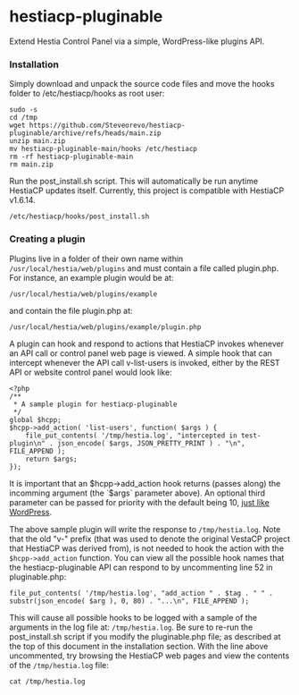 # hestiacp-pluginable
Extend Hestia Control Panel via a simple, WordPress-like plugins API.

### Installation
Simply download and unpack the source code files and move the hooks folder to /etc/hestiacp/hooks as root user:

```
sudo -s
cd /tmp
wget https://github.com/Steveorevo/hestiacp-pluginable/archive/refs/heads/main.zip
unzip main.zip
mv hestiacp-pluginable-main/hooks /etc/hestiacp
rm -rf hestiacp-pluginable-main
rm main.zip
```

Run the post_install.sh script. This will automatically be run anytime HestiaCP updates itself. Currently, this project is compatible with HestiaCP v1.6.14.

```
/etc/hestiacp/hooks/post_install.sh
```

### Creating a plugin
Plugins live in a folder of their own name within `/usr/local/hestia/web/plugins` and must contain a file called plugin.php. For instance, an example plugin would be at:

```
/usr/local/hestia/web/plugins/example
```
and contain the file plugin.php at:
```
/usr/local/hestia/web/plugins/example/plugin.php
```

A plugin can hook and respond to actions that HestiaCP invokes whenever an API call or control panel web page is viewed. A simple hook that can intercept whenever the API call v-list-users is invoked, either by the REST API or website control panel would look like:

```
<?php
/**
 * A sample plugin for hestiacp-pluginable 
 */
global $hcpp;
$hcpp->add_action( 'list-users', function( $args ) {
    file_put_contents( '/tmp/hestia.log', "intercepted in test-plugin\n" . json_encode( $args, JSON_PRETTY_PRINT ) . "\n", FILE_APPEND );
    return $args;
});
```

It is important that an $hcpp->add_action hook returns (passes along) the incomming argument (the `$args` parameter above). An optional third parameter can be passed for priority with the default being 10, [just like WordPress](https://developer.wordpress.org/reference/functions/add_action/).

The above sample plugin will write the response to `/tmp/hestia.log`. Note that the old "v-" prefix (that was used to denote the original VestaCP project that HestiaCP was derived from), is not needed to hook the action with the `$hcpp->add_action` function. You can view all the possible hook names that the hestiacp-pluginable API can respond to by uncommenting line 52 in pluginable.php:

```
file_put_contents( '/tmp/hestia.log', "add_action " . $tag . " " . substr(json_encode( $arg ), 0, 80) . "...\n", FILE_APPEND );
```

This will cause all possible hooks to be logged with a sample of the arguments in the log file at:
`/tmp/hestia.log`. Be sure to re-run the post_install.sh script if you modify the pluginable.php file; as described at the top of this document in the installation section. With the line above uncommented, try browsing the HestiaCP web pages and view the contents of the `/tmp/hestia.log` file:

```
cat /tmp/hestia.log
```

